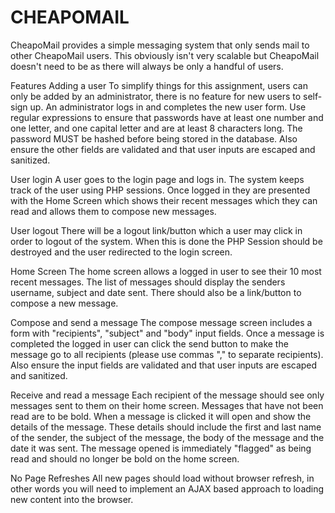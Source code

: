 # CHEAPOMAIL

CheapoMail provides a simple messaging system that only sends mail to other
CheapoMail users.
This obviously isn't very scalable but CheapoMail doesn't need to be as there will
always be only a handful of users.  

Features
Adding a user
To simplify things for this assignment, users can only be added by an administrator,
there is no feature for new users to self-sign up. An administrator logs in and
completes the new user form. Use regular expressions to ensure that passwords have
at least one number and one letter, and one capital letter and are at least 8
characters long. The password MUST be hashed before being stored in the database.
Also ensure the other fields are validated and that user inputs are escaped and
sanitized.

User login
A user goes to the login page and logs in. The system keeps track of the user using
PHP sessions. Once logged in they are presented with the Home Screen which shows
their recent messages which they can read and allows them to compose new
messages.

User logout
There will be a logout link/button which a user may click in order to logout of the
system. When this is done the PHP Session should be destroyed and the user
redirected to the login screen.

Home Screen
The home screen allows a logged in user to see their 10 most recent messages. The
list of messages should display the senders username, subject and date sent. There
should also be a link/button to compose a new message.

Compose and send a message
The compose message screen includes a form with "recipients", "subject" and "body"
input fields. Once a message is completed the logged in user can click the send
button to make the message go to all recipients (please use commas "," to separate
recipients). Also ensure the input fields are validated and that user inputs are
escaped and sanitized.

Receive and read a message
Each recipient of the message should see only messages sent to them on their home
screen. Messages that have not been read are to be bold. When a message is clicked
it will open and show the details of the message. These details should include the
first and last name of the sender, the subject of the message, the body of the
message and the date it was sent. The message opened is immediately "flagged" as
being read and should no longer be bold on the home screen.

No Page Refreshes
All new pages should load without browser refresh, in other words you will need to
implement an AJAX based approach to loading new content into the browser. 

